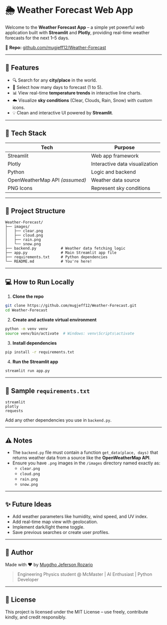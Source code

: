 # 🌦️ Weather Forecast Web App

Welcome to the **Weather Forecast App** – a simple yet powerful web application built with **Streamlit** and **Plotly**, providing real-time weather forecasts for the next 1–5 days.

 
📁 **Repo:** [github.com/mugjeff12/Weather-Forecast](https://github.com/mugjeff12/Weather-Forecast)

---

## 🚀 Features

- 🔍 Search for any **city/place** in the world.
- 📅 Select how many days to forecast (1 to 5).
- 📊 View real-time **temperature trends** in interactive line charts.
- ☁️ Visualize **sky conditions** (Clear, Clouds, Rain, Snow) with custom icons.
- 💡 Clean and interactive UI powered by **Streamlit**.

---

## 🧠 Tech Stack

| Tech        | Purpose                      |
|-------------|------------------------------|
| Streamlit   | Web app framework            |
| Plotly      | Interactive data visualization |
| Python      | Logic and backend            |
| OpenWeatherMap API *(assumed)* | Weather data source |
| PNG Icons   | Represent sky conditions     |

---

## 📁 Project Structure

```
Weather-Forecast/
├── images/
│   ├── clear.png
│   ├── cloud.png
│   ├── rain.png
│   └── snow.png
├── backend.py           # Weather data fetching logic
├── app.py               # Main Streamlit app file
├── requirements.txt     # Python dependencies
└── README.md            # You're here!
```

---

## 💻 How to Run Locally

1. **Clone the repo**

```bash
git clone https://github.com/mugjeff12/Weather-Forecast.git
cd Weather-Forecast
```

2. **Create and activate virtual environment**

```bash
python -m venv venv
source venv/bin/activate  # Windows: venv\Scripts\activate
```

3. **Install dependencies**

```bash
pip install -r requirements.txt
```

4. **Run the Streamlit app**

```bash
streamlit run app.py
```

---

## 🧪 Sample `requirements.txt`

```
streamlit
plotly
requests
```

Add any other dependencies you use in `backend.py`.

---

## ⚠️ Notes

- The `backend.py` file must contain a function `get_data(place, days)` that returns weather data from a source like the **OpenWeatherMap API**.
- Ensure you have `.png` images in the `/images` directory named exactly as:
  - `clear.png`
  - `cloud.png`
  - `rain.png`
  - `snow.png`

---



## ✨ Future Ideas

- Add weather parameters like humidity, wind speed, and UV index.
- Add real-time map view with geolocation.
- Implement dark/light theme toggle.
- Save previous searches or create user profiles.

---

## 👤 Author

Made with ❤️ by [Mugdho Jeferson Rozario](https://github.com/mugjeff12)  
> Engineering Physics student @ McMaster | AI Enthusiast | Python Developer  

---

## 📜 License

This project is licensed under the MIT License – use freely, contribute kindly, and credit responsibly.
